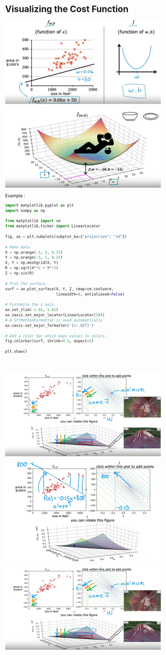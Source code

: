 # Visualizing the Cost Function

<div align="center">
  
![](https://github.com/dystaSatria/Machine-Learning/blob/main/Supervised%20Machine%20Learning%20Regression%20and%20Classification/Regression-Model/Visualizing%20the%20Cost%20Function/Screenshot%20(968).png)

![](https://github.com/dystaSatria/Machine-Learning/blob/main/Supervised%20Machine%20Learning%20Regression%20and%20Classification/Regression-Model/Visualizing%20the%20Cost%20Function/Screenshot%20(969).png)

</div>

Example : 


```py
import matplotlib.pyplot as plt
import numpy as np

from matplotlib import cm
from matplotlib.ticker import LinearLocator

fig, ax = plt.subplots(subplot_kw={"projection": "3d"})

# Make data.
X = np.arange(-5, 5, 0.25)
Y = np.arange(-5, 5, 0.25)
X, Y = np.meshgrid(X, Y)
R = np.sqrt(X**2 + Y**2)
Z = np.sin(R)

# Plot the surface.
surf = ax.plot_surface(X, Y, Z, cmap=cm.coolwarm,
                       linewidth=0, antialiased=False)

# Customize the z axis.
ax.set_zlim(-1.01, 1.01)
ax.zaxis.set_major_locator(LinearLocator(10))
# A StrMethodFormatter is used automatically
ax.zaxis.set_major_formatter('{x:.02f}')

# Add a color bar which maps values to colors.
fig.colorbar(surf, shrink=0.5, aspect=5)

plt.show()
```

<br><br>

![](https://github.com/dystaSatria/Machine-Learning/blob/main/Supervised%20Machine%20Learning%20Regression%20and%20Classification/Regression-Model/Visualizing%20the%20Cost%20Function/Screenshot%20(970).png)

![](https://github.com/dystaSatria/Machine-Learning/blob/main/Supervised%20Machine%20Learning%20Regression%20and%20Classification/Regression-Model/Visualizing%20the%20Cost%20Function/Screenshot%20(971).png)

![](https://github.com/dystaSatria/Machine-Learning/blob/main/Supervised%20Machine%20Learning%20Regression%20and%20Classification/Regression-Model/Visualizing%20the%20Cost%20Function/Screenshot%20(970).png)

